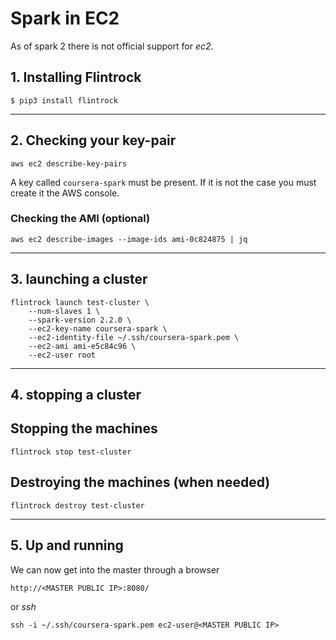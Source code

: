 Spark in EC2
=======

As of spark 2 there is not official support for _ec2_.

## 1. Installing Flintrock

```
$ pip3 install flintrock
```

----

## 2. Checking your key-pair

```
aws ec2 describe-key-pairs
```

A key called `coursera-spark` must be present. If it is not the case you must create it the AWS console.

### Checking the AMI (optional)

```
aws ec2 describe-images --image-ids ami-0c824875 | jq
```

----

## 3. launching a cluster

```
flintrock launch test-cluster \
    --num-slaves 1 \
    --spark-version 2.2.0 \
    --ec2-key-name coursera-spark \
    --ec2-identity-file ~/.ssh/coursera-spark.pem \
    --ec2-ami ami-e5c84c96 \
    --ec2-user root
```

----

## 4. stopping a cluster

## Stopping the machines
```
flintrock stop test-cluster
```

## Destroying the machines (when needed)
```
flintrock destroy test-cluster
```

----

## 5. Up and running

We can now get into the master through a browser

```
http://<MASTER PUBLIC IP>:8080/
```

or _ssh_

```
ssh -i ~/.ssh/coursera-spark.pem ec2-user@<MASTER PUBLIC IP>
```
